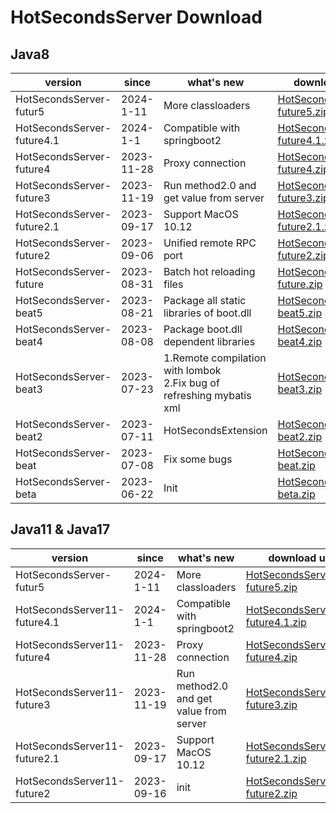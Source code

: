 # HotSecondsServer Download



## Java8
| version | since |   what's new| download url |
| ------ | ------ |  ------| ------|
|HotSecondsServer-futur5| 2024-1-11 | More classloaders | [HotSecondsServer-future5.zip](https://github.com/Liubsyy/HotSecondsIDEA/releases/download/moreclassloaders/HotSecondsServer-future5.zip)
|HotSecondsServer-future4.1| 2024-1-1 | Compatible with springboot2 | [HotSecondsServer-future4.1.zip](https://github.com/Liubsyy/HotSecondsIDEA/releases/download/ProxyServer/HotSecondsServer-future4.1.zip)
|HotSecondsServer-future4| 2023-11-28 |  Proxy connection | [HotSecondsServer-future4.zip](https://github.com/Liubsyy/HotSecondsIDEA/releases/download/ProxyServer/HotSecondsServer-future4.zip)
|HotSecondsServer-future3| 2023-11-19 |  Run method2.0 and get value from server | [HotSecondsServer-future3.zip](https://github.com/Liubsyy/HotSecondsIDEA/releases/download/HotSecondsServer_future/HotSecondsServer-future3.zip)
|HotSecondsServer-future2.1| 2023-09-17 |  Support MacOS 10.12| [HotSecondsServer-future2.1.zip](https://github.com/Liubsyy/HotSecondsIDEA/releases/download/HotSecondsServer_future/HotSecondsServer-future2.1.zip)
|HotSecondsServer-future2| 2023-09-06 |   Unified remote RPC port| [HotSecondsServer-future2.zip](https://github.com/Liubsyy/HotSecondsIDEA/releases/download/HotSecondsServer_future/HotSecondsServer-future2.zip)
|HotSecondsServer-future| 2023-08-31 |  Batch hot reloading files| [HotSecondsServer-future.zip](https://github.com/Liubsyy/HotSecondsIDEA/releases/download/HotSecondsServer_future/HotSecondsServer-future.zip)
|HotSecondsServer-beat5| 2023-08-21 |   Package all static libraries of boot.dll | [HotSecondsServer-beat5.zip](https://github.com/Liubsyy/HotSecondsIDEA/releases/download/HotSecondsSever_beat/HotSecondsServer-beat5.zip)
|HotSecondsServer-beat4| 2023-08-08 |   Package boot.dll dependent libraries | [HotSecondsServer-beat4.zip](https://github.com/Liubsyy/HotSecondsIDEA/releases/download/HotSecondsSever_beat/HotSecondsServer-beat4.zip)
|HotSecondsServer-beat3| 2023-07-23 |   1.Remote compilation with lombok<br>2.Fix bug of refreshing mybatis xml | [HotSecondsServer-beat3.zip](https://github.com/Liubsyy/HotSecondsIDEA/releases/download/HotSecondsSever_beat/HotSecondsServer-beat3.zip)
|HotSecondsServer-beat2| 2023-07-11 |   HotSecondsExtension|[HotSecondsServer-beat2.zip](https://github.com/Liubsyy/HotSecondsIDEA/releases/download/HotSecondsSever_beat/HotSecondsServer-beat2.zip)
|HotSecondsServer-beat| 2023-07-08 | Fix some bugs |[HotSecondsServer-beat.zip](https://github.com/Liubsyy/HotSecondsIDEA/releases/download/HotSecondsSever_beat/HotSecondsServer-beat.zip) 
|HotSecondsServer-beta| 2023-06-22 | Init |[HotSecondsServer-beta.zip](https://github.com/Liubsyy/HotSecondsIDEA/releases/download/HotSecondsServer/HotSecondsServer-beta.zip) 


## Java11 & Java17
| version | since |   what's new| download url |
| ------ | ------ |  ------| ------|
|HotSecondsServer-futur5| 2024-1-11 | More classloaders | [HotSecondsServer11-future5.zip](https://github.com/Liubsyy/HotSecondsIDEA/releases/download/moreclassloaders/HotSecondsServer11-future5.zip)
|HotSecondsServer11-future4.1| 2024-1-1 |  Compatible with springboot2 | [HotSecondsServer11-future4.1.zip](https://github.com/Liubsyy/HotSecondsIDEA/releases/download/ProxyServer/HotSecondsServer11-future4.1.zip)
|HotSecondsServer11-future4| 2023-11-28 |  Proxy connection | [HotSecondsServer11-future4.zip](https://github.com/Liubsyy/HotSecondsIDEA/releases/download/ProxyServer/HotSecondsServer11-future4.zip)
|HotSecondsServer11-future3| 2023-11-19 |   Run method2.0 and get value from server | [HotSecondsServer11-future3.zip](https://github.com/Liubsyy/HotSecondsIDEA/releases/download/HotSecondsServer_future/HotSecondsServer11-future3.zip)
HotSecondsServer11-future2.1 | 2023-09-17 |   Support MacOS 10.12 |[HotSecondsServer11-future2.1.zip](https://github.com/Liubsyy/HotSecondsIDEA/releases/download/HotSecondsServer_future/HotSecondsServer11-future2.1.zip)
HotSecondsServer11-future2 | 2023-09-16 |  init |[HotSecondsServer11-future2.zip](https://github.com/Liubsyy/HotSecondsIDEA/releases/download/HotSecondsServer_future/HotSecondsServer11-future2.zip)






